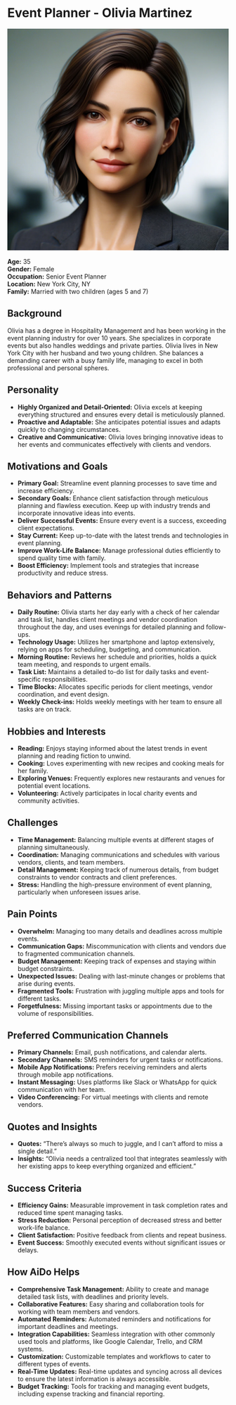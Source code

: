 # Event Planner - Olivia Martinez

![Olivia Martinez](<headshots/Olivia Martinez.png>)

**Age:** 35  
**Gender:** Female  
**Occupation:** Senior Event Planner  
**Location:** New York City, NY  
**Family:** Married with two children (ages 5 and 7)

## Background

Olivia has a degree in Hospitality Management and has been working in the event planning industry for over 10 years. She specializes in corporate events but also handles weddings and private parties. Olivia lives in New York City with her husband and two young children. She balances a demanding career with a busy family life, managing to excel in both professional and personal spheres.

## Personality

- **Highly Organized and Detail-Oriented:** Olivia excels at keeping everything structured and ensures every detail is meticulously planned.
- **Proactive and Adaptable:** She anticipates potential issues and adapts quickly to changing circumstances.
- **Creative and Communicative:** Olivia loves bringing innovative ideas to her events and communicates effectively with clients and vendors.

## Motivations and Goals

- **Primary Goal:** Streamline event planning processes to save time and increase efficiency.
- **Secondary Goals:** Enhance client satisfaction through meticulous planning and flawless execution. Keep up with industry trends and incorporate innovative ideas into events.
- **Deliver Successful Events:** Ensure every event is a success, exceeding client expectations.
- **Stay Current:** Keep up-to-date with the latest trends and technologies in event planning.
- **Improve Work-Life Balance:** Manage professional duties efficiently to spend quality time with family.
- **Boost Efficiency:** Implement tools and strategies that increase productivity and reduce stress.

## Behaviors and Patterns

- **Daily Routine:** Olivia starts her day early with a check of her calendar and task list, handles client meetings and vendor coordination throughout the day, and uses evenings for detailed planning and follow-ups.
- **Technology Usage:** Utilizes her smartphone and laptop extensively, relying on apps for scheduling, budgeting, and communication.
- **Morning Routine:** Reviews her schedule and priorities, holds a quick team meeting, and responds to urgent emails.
- **Task List:** Maintains a detailed to-do list for daily tasks and event-specific responsibilities.
- **Time Blocks:** Allocates specific periods for client meetings, vendor coordination, and event design.
- **Weekly Check-ins:** Holds weekly meetings with her team to ensure all tasks are on track.

## Hobbies and Interests

- **Reading:** Enjoys staying informed about the latest trends in event planning and reading fiction to unwind.
- **Cooking:** Loves experimenting with new recipes and cooking meals for her family.
- **Exploring Venues:** Frequently explores new restaurants and venues for potential event locations.
- **Volunteering:** Actively participates in local charity events and community activities.

## Challenges

- **Time Management:** Balancing multiple events at different stages of planning simultaneously.
- **Coordination:** Managing communications and schedules with various vendors, clients, and team members.
- **Detail Management:** Keeping track of numerous details, from budget constraints to vendor contracts and client preferences.
- **Stress:** Handling the high-pressure environment of event planning, particularly when unforeseen issues arise.

## Pain Points

- **Overwhelm:** Managing too many details and deadlines across multiple events.
- **Communication Gaps:** Miscommunication with clients and vendors due to fragmented communication channels.
- **Budget Management:** Keeping track of expenses and staying within budget constraints.
- **Unexpected Issues:** Dealing with last-minute changes or problems that arise during events.
- **Fragmented Tools:** Frustration with juggling multiple apps and tools for different tasks.
- **Forgetfulness:** Missing important tasks or appointments due to the volume of responsibilities.

## Preferred Communication Channels

- **Primary Channels:** Email, push notifications, and calendar alerts.
- **Secondary Channels:** SMS reminders for urgent tasks or notifications.
- **Mobile App Notifications:** Prefers receiving reminders and alerts through mobile app notifications.
- **Instant Messaging:** Uses platforms like Slack or WhatsApp for quick communication with her team.
- **Video Conferencing:** For virtual meetings with clients and remote vendors.

## Quotes and Insights

- **Quotes:** “There’s always so much to juggle, and I can’t afford to miss a single detail.”
- **Insights:** “Olivia needs a centralized tool that integrates seamlessly with her existing apps to keep everything organized and efficient.”

## Success Criteria

- **Efficiency Gains:** Measurable improvement in task completion rates and reduced time spent managing tasks.
- **Stress Reduction:** Personal perception of decreased stress and better work-life balance.
- **Client Satisfaction:** Positive feedback from clients and repeat business.
- **Event Success:** Smoothly executed events without significant issues or delays.

## How AiDo Helps

- **Comprehensive Task Management:** Ability to create and manage detailed task lists, with deadlines and priority levels.
- **Collaborative Features:** Easy sharing and collaboration tools for working with team members and vendors.
- **Automated Reminders:** Automated reminders and notifications for important deadlines and meetings.
- **Integration Capabilities:** Seamless integration with other commonly used tools and platforms, like Google Calendar, Trello, and CRM systems.
- **Customization:** Customizable templates and workflows to cater to different types of events.
- **Real-Time Updates:** Real-time updates and syncing across all devices to ensure the latest information is always accessible.
- **Budget Tracking:** Tools for tracking and managing event budgets, including expense tracking and financial reporting.
